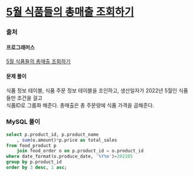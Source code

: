 # [5월 식품들의 총매출 조회하기](https://school.programmers.co.kr/learn/courses/30/lessons/131117)

### 출처
#### 프로그래머스
[5월 식품들의 총매출 조회하기](https://school.programmers.co.kr/learn/courses/30/lessons/131117)

#### 문제 풀이
식품 정보 테이블, 식품 주문 정보 테이블을 조인하고, 생산일자가 2022년 5월인 식품들만 조건을 걸고  
식품ID로 그룹화 해준다. 총매출은 총 주문량에 식품 가격을 곱해준다.

### MySQL 풀이
```sql
select p.product_id, p.product_name
    , sum(o.amount)*p.price as total_sales
from food_product p
    join food_order o on p.product_id = o.product_id
where date_format(o.produce_date, '%Y%m')=202205
group by p.product_id
order by 3 desc, 1 asc;
```